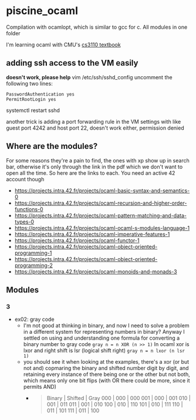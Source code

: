 # piscine_ocaml
Compilation with ocamlopt, which is similar to gcc for c.
All modules in one folder

I'm learning ocaml with CMU's [cs3110 textbook](https://cs3110.github.io/textbook/)

## adding ssh access to the VM easily

**doesn't work, please help**
vim /etc/ssh/sshd_config
uncomment the following two lines:
```
PasswordAuthentication yes
PermitRootLogin yes
```

systemctl restart sshd

another trick is adding a port forwarding rule in the VM settings
with like guest port 4242 and host port 22, doesn't work either, permission denied

## Where are the modules?
For some reasons they're a pain to find, the ones with xp show up in search bar, otherwise it's only through the link in the pdf which we don't want to open all the time.
So here are the links to each. You need an active 42 account though
- https://projects.intra.42.fr/projects/ocaml-basic-syntax-and-semantics-0
- https://projects.intra.42.fr/projects/ocaml-recursion-and-higher-order-functions-0
- https://projects.intra.42.fr/projects/ocaml-pattern-matching-and-data-types-0
- https://projects.intra.42.fr/projects/ocaml-ocaml-s-modules-language-1
- https://projects.intra.42.fr/projects/ocaml-imperative-features-1
- https://projects.intra.42.fr/projects/ocaml-functor-1
- https://projects.intra.42.fr/projects/ocaml-object-oriented-programming-1
- https://projects.intra.42.fr/projects/ocaml-object-oriented-programming-2
- https://projects.intra.42.fr/projects/ocaml-monoids-and-monads-3

## Modules
### 3
- ex02: gray code
    - I'm not good at thinking in binary, and now I need to solve a problem in a different system for representing numbers in binary? Anyway I settled on using and understanding one formula for converting a binary number to gray code
    `gray n = n XOR (n >> 1)`
    In ocaml xor is lxor and right shift is lsr (logical shift right)
    `gray n = n lxor (n lsr 1)`
    - you should see it when looking at the examples, there's a xor (or but not and) copmaring the binary and shifted number digit by digit, and retaining every instance of there being one or the other but not both, which means only one bit flips (with OR there could be more, since it permits AND)
        - > Binary | Shifted | Gray
            000 | 000 | 000
            001 | 000 | 001
            010 | 001 | 011
            011 | 001 | 010
            100 | 010 | 110
            101 | 010 | 111
            110 | 011 | 101
            111 | 011 | 100
